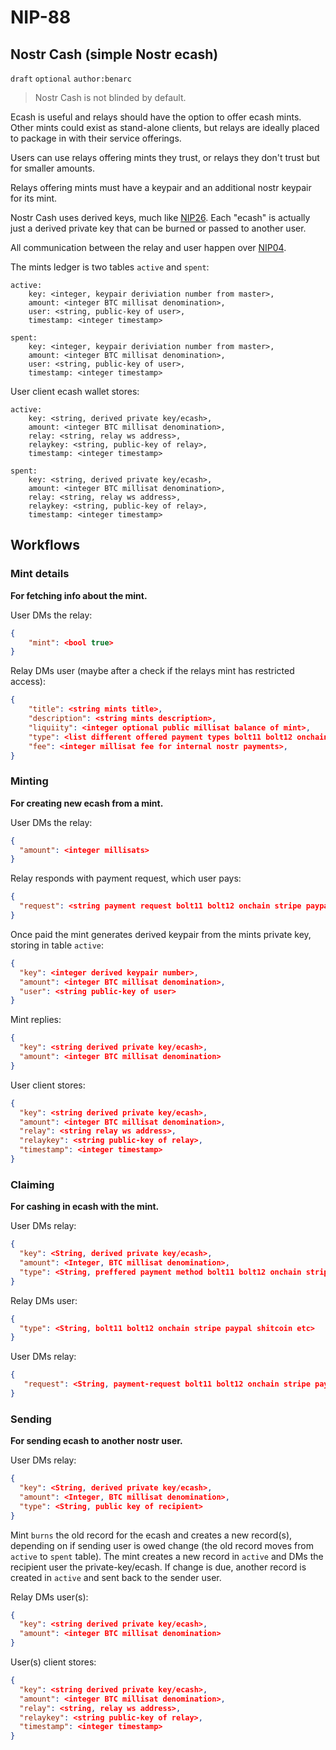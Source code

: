 NIP-88
======

Nostr Cash (simple Nostr ecash)
-----------------------------------

`draft` `optional` `author:benarc`

> Nostr Cash is not blinded by default.

Ecash is useful and relays should have the option to offer ecash mints. Other mints could exist as stand-alone clients, but relays are ideally placed to package in with their service offerings.

Users can use relays offering mints they trust, or relays they don't trust but for smaller amounts. 

Relays offering mints must have a keypair and an additional nostr keypair for its mint.

Nostr Cash uses derived keys, much like [NIP26](https://github.com/nostr-protocol/nips/blob/master/26.md). Each "ecash" is actually just a derived private key that can be burned or passed to another user.

All communication between the relay and user happen over [NIP04](https://github.com/nostr-protocol/nips/blob/master/04.md).

The mints ledger is two tables `active` and `spent`:

```
active:
    key: <integer, keypair deriviation number from master>, 
    amount: <integer BTC millisat denomination>, 
    user: <string, public-key of user>,
    timestamp: <integer timestamp>

spent:
    key: <integer, keypair deriviation number from master>, 
    amount: <integer BTC millisat denomination>, 
    user: <string, public-key of user>,
    timestamp: <integer timestamp>
```

User client ecash wallet stores:

```
active:
    key: <string, derived private key/ecash>, 
    amount: <integer BTC millisat denomination>, 
    relay: <string, relay ws address>,
    relaykey: <string, public-key of relay>,
    timestamp: <integer timestamp>

spent:
    key: <string, derived private key/ecash>, 
    amount: <integer BTC millisat denomination>, 
    relay: <string, relay ws address>,
    relaykey: <string, public-key of relay>,
    timestamp: <integer timestamp> 
```

## Workflows

### Mint details 

**For fetching info about the mint.**

User DMs the relay:

```json
{
    "mint": <bool true>
}
```

Relay DMs user (maybe after a check if the relays mint has restricted access):

```json
{
    "title": <string mints title>,
    "description": <string mints description>,
    "liquiity": <integer optional public millisat balance of mint>,
    "type": <list different offered payment types bolt11 bolt12 onchain stripe paypal shitcoin etc>,
    "fee": <integer millisat fee for internal nostr payments>,
}
```

### Minting

**For creating new ecash from a mint.**

User DMs the relay:

```json
{
  "amount": <integer millisats>
}
```

Relay responds with payment request, which user pays:
    
```json
{
  "request": <string payment request bolt11 bolt12 onchain stripe paypal shitcoin etc>
}
```

Once paid the mint generates derived keypair from the mints private key, storing in table `active`:

```json
{
  "key": <integer derived keypair number>,
  "amount": <integer BTC millisat denomination>, 
  "user": <string public-key of user>
}
```

Mint replies:

```json
{
  "key": <string derived private key/ecash>,
  "amount": <integer BTC millisat denomination>
}
```

User client stores:

```json
{
  "key": <string derived private key/ecash>,
  "amount": <integer BTC millisat denomination>,
  "relay": <string relay ws address>,
  "relaykey": <string public-key of relay>,
  "timestamp": <integer timestamp>
}
```

### Claiming

**For cashing in ecash with the mint.**

User DMs relay:

```json
{
  "key": <String, derived private key/ecash>,
  "amount": <Integer, BTC millisat denomination>,
  "type": <String, preffered payment method bolt11 bolt12 onchain stripe paypal shitcoin etc>
}
```

Relay DMs user:

```json
{
  "type": <String, bolt11 bolt12 onchain stripe paypal shitcoin etc>
}
```

User DMs relay:

```json
{
   "request": <String, payment-request bolt11 bolt12 onchain stripe paypal shitcoin etc>,
}
```

### Sending

**For sending ecash to another nostr user.**

User DMs relay:

```json
{
  "key": <String, derived private key/ecash>,
  "amount": <Integer, BTC millisat denomination>,
  "type": <String, public key of recipient>
}
```

Mint `burns` the old record for the ecash and creates a new record(s), depending on if sending user is owed change (the old record moves from `active` to `spent` table). The mint creates a new record in `active` and DMs the recipient user the private-key/ecash. If change is due, another record is created in `active` and sent back to the sender user.

Relay DMs user(s):

```json
{
  "key": <string derived private key/ecash>,
  "amount": <integer BTC millisat denomination>
}
```

User(s) client stores:

```json
{
  "key": <string derived private key/ecash>,
  "amount": <integer BTC millisat denomination>,
  "relay": <string, relay ws address>,
  "relaykey": <string public-key of relay>,
  "timestamp": <integer timestamp>
}
```
